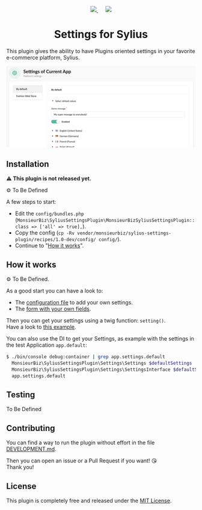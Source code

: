 <p align="center">
    <a href="https://monsieurbiz.com" target="_blank">
        <img src="https://monsieurbiz.com/logo.png" width="250px" />
    </a>
    &nbsp;&nbsp;&nbsp;&nbsp;
    <a href="https://sylius.com" target="_blank">
        <img src="https://demo.sylius.com/assets/shop/img/logo.png" width="200px" />
    </a>
</p>

<h1 align="center">Settings for Sylius</h1>

<!--
[![Settings Plugin license](https://img.shields.io/github/license/monsieurbiz/SyliusSettingsPlugin?public)](https://github.com/monsieurbiz/SyliusSettingsPlugin/blob/master/LICENSE)
![Tests](https://github.com/monsieurbiz/SyliusSettingsPlugin/workflows/CI/badge.svg)
[![Scrutinizer Code Quality](https://scrutinizer-ci.com/g/monsieurbiz/SyliusSettingsPlugin/badges/quality-score.png?b=master)](https://scrutinizer-ci.com/g/monsieurbiz/SyliusSettingsPlugin/?branch=master)
-->

This plugin gives the ability to have Plugins oriented settings in your favorite e-commerce platform, Sylius.

![Screenshot of the admin panel in Settings section](/docs/images/screenshot01.png)

## Installation

**⚠️ This plugin is not released yet.**

⚙️ To Be Defined

A few steps to start:

- Edit the `config/bundles.php` (`MonsieurBiz\SyliusSettingsPlugin\MonsieurBizSyliusSettingsPlugin::class => ['all' => true],`).
- Copy the config (`cp -Rv vendor/monsieurbiz/sylius-settings-plugin/recipes/1.0-dev/config/ config/`).
- Continue to "[How it works](#how-it-works)".

<!--

**Beware!**

> This installation instruction assumes that you're using Symfony Flex.

1. Require the plugin using composer

    ```bash
    composer require monsieurbiz/sylius-settings-plugin
    ```

2. Generate & Run Doctrine migrations

    ```
    ./bin/console doctrine:migration:diff
    ./bin/console doctrine:migration:migrate
    ```
-->

## How it works

⚙️ To Be Defined.

As a good start you can have a look to:

- The [configuration file](https://github.com/monsieurbiz/SyliusSettingsPlugin/blob/master/tests/Application/config/packages/monsieurbiz_settings_plugin_custom.yaml) to add your own settings.
- The [form with your own fields](https://github.com/monsieurbiz/SyliusSettingsPlugin/blob/master/tests/Application/src/Form/SettingsType.php).

Then you can get your settings using a twig function: `setting()`.  
Have a look to [this example](https://github.com/monsieurbiz/SyliusSettingsPlugin/blob/master/tests/Application/templates/views/message.html.twig).

You can also use the DI to get your Settings, as example with the settings in the test Application `app.default`:

```bash
$ ./bin/console debug:container | grep app.settings.default
  MonsieurBiz\SyliusSettingsPlugin\Settings\Settings $defaultSettings                    alias for "app.settings.default"
  MonsieurBiz\SyliusSettingsPlugin\Settings\SettingsInterface $defaultSettings           alias for "app.settings.default"
  app.settings.default                                                                   MonsieurBiz\SyliusSettingsPlugin\Settings\Settings
```

## Testing

To Be Defined

<!-- See [TESTING.md](TESTING.md). -->

## Contributing

You can find a way to run the plugin without effort in the file [DEVELOPMENT.md](./DEVELOPMENT.md).

Then you can open an issue or a Pull Request if you want! 😘  
Thank you!

## License

This plugin is completely free and released under the [MIT License](https://github.com/monsieurbiz/SyliusSettingsPlugin/blob/master/LICENSE).
